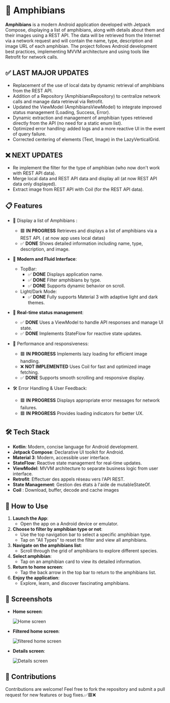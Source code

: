 # 🐸 **Amphibians**
**Amphibians** is a modern Android application developed with Jetpack Compose, displaying a list of amphibians, along with details about them and their images using a REST API. The data will be retrieved from the Internet via a network request and will contain the name, type, description and image URL of each amphibian. The project follows Android development best practices, implementing MVVM architecture and using tools like Retrofit for network calls.

## ✅ **LAST MAJOR UPDATES**
   - Replacement of the use of local data by dynamic retrieval of amphibians from the REST API.
   - Addition of a Repository (AmphibiansRepository) to centralize network calls and manage data retrieval via Retrofit.
   - Updated the ViewModel (AmphibiansViewModel) to integrate improved status management (Loading, Success, Error).
   - Dynamic extraction and management of amphibian types retrieved directly from the API (no need for a static enum list).
   - Optimized error handling: added logs and a more reactive UI in the event of query failure.
   - Corrected centering of elements (Text, Image) in the LazyVerticalGrid.

## ❌ **NEXT UPDATES**
   - Re implement the filter for the type of amphibian (who now don't work with REST API data).
   - Merge local data and REST API data and display all (at now REST API data only displayed).
   - Extract image from REST API with Coil (for the REST API data).

## 📋 **Features**
   - 🐸 Display a list of Amphibians :

      - 🟩 **IN PROGRESS** Retrieves and displays a list of amphibians via a REST API. ( at now app uses local datas)
      - ✅ **DONE** Shows detailed information including name, type, description, and image.

   - 🎨 **Modern and Fluid Interface**:

      - TopBar:
         - ✅ **DONE** Displays application name.
         - ✅ **DONE** Filter amphibians by type.
         - ✅ **DONE** Supports dynamic behavior on scroll.
      - Light/Dark Mode:
         - ✅ **DONE** Fully supports Material 3 with adaptive light and dark themes.

   - 🔄 **Real-time status management**:

      - ✅ **DONE** Uses a ViewModel to handle API responses and manage UI state.
      - ✅ **DONE** Implements StateFlow for reactive state updates.

   - 🚀 Performance and responsiveness:
   
      - 🟩 **IN PROGRESS** Implements lazy loading for efficient image handling. 
      - ❌ **NOT IMPLEMENTED** Uses Coil for fast and optimized image fetching.
      - ✅ **DONE** Supports smooth scrolling and responsive display.
      
   - 🛠 Error Handling & User Feedback:

      - 🟩 **IN PROGRESS** Displays appropriate error messages for network failures.
      - 🟩 **IN PROGRESS** Provides loading indicators for better UX.

## 🛠️ **Tech Stack**
   - **Kotlin**: Modern, concise language for Android development.
   - **Jetpack Compose**: Declarative UI toolkit for Android.
   - **Material 3**: Modern, accessible user interface.
   - **StateFlow**: Reactive state management for real-time updates.
   - **ViewModel**: MVVM architecture to separate business logic from user interface.
   - **Retrofit**: Effectuer des appels réseau vers l'API REST.
   - **State Management**: Gestion des états à l'aide de mutableStateOf.
   - **Coil** : Download, buffer, decode and cache images
   
## 🚀 **How to Use**
1. **Launch the App**:
   - Open the app on a Android device or emulator.
2. **Choose to filter by amphibian type or not**:
   - Use the top navigation bar to select a specific amphibian type.
   - Tap on "All Types" to reset the filter and view all amphibians.
3. **Navigate on the amphibians list**:
   - Scroll through the grid of amphibians to explore different species.
4. **Select amphibian**:
   - Tap on an amphibian card to view its detailed information.
5. **Return to home screen**:
   - Tap the back arrow in the top bar to return to the amphibians list.
6. **Enjoy the application**:
   - Explore, learn, and discover fascinating amphibians.

## 📸 **Screenshots**
- **Home screen**:

   ![Home screen](screenshots/home_screen.png)

- **Filtered home screen**:

   ![filtered home screen](screenshots/filtered_home_screen.png)

- **Details screen**:

   ![Details screen](screenshots/details_screen.png)

## 🤝 **Contributions**
Contributions are welcome! Feel free to fork the repository and submit a pull request for new features or bug fixes.✅🟩❌